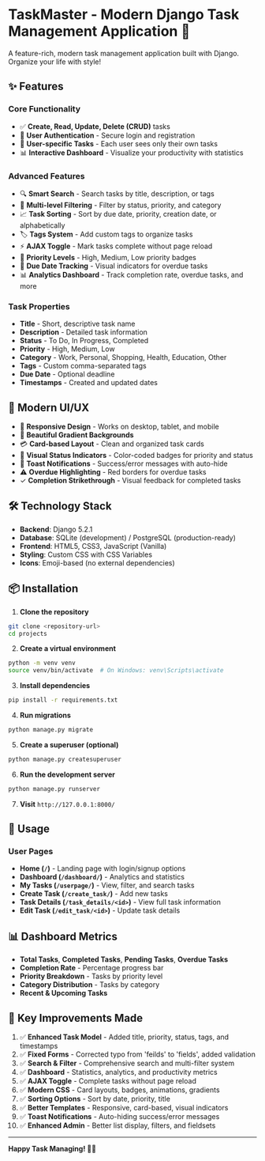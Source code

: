 # TaskMaster - Modern Django Task Management Application 🚀

A feature-rich, modern task management application built with Django. Organize your life with style!

## ✨ Features

### Core Functionality
- ✅ **Create, Read, Update, Delete (CRUD)** tasks
- 🔐 **User Authentication** - Secure login and registration
- 👤 **User-specific Tasks** - Each user sees only their own tasks
- 📊 **Interactive Dashboard** - Visualize your productivity with statistics

### Advanced Features
- 🔍 **Smart Search** - Search tasks by title, description, or tags
- 🎯 **Multi-level Filtering** - Filter by status, priority, and category
- 📈 **Task Sorting** - Sort by due date, priority, creation date, or alphabetically
- 🏷️ **Tags System** - Add custom tags to organize tasks
- ⚡ **AJAX Toggle** - Mark tasks complete without page reload
- 🎨 **Priority Levels** - High, Medium, Low priority badges
- 📅 **Due Date Tracking** - Visual indicators for overdue tasks
- 📊 **Analytics Dashboard** - Track completion rate, overdue tasks, and more

### Task Properties
- **Title** - Short, descriptive task name
- **Description** - Detailed task information
- **Status** - To Do, In Progress, Completed
- **Priority** - High, Medium, Low
- **Category** - Work, Personal, Shopping, Health, Education, Other
- **Tags** - Custom comma-separated tags
- **Due Date** - Optional deadline
- **Timestamps** - Created and updated dates

## 🎨 Modern UI/UX
- 📱 **Responsive Design** - Works on desktop, tablet, and mobile
- 🌈 **Beautiful Gradient Backgrounds**
- 💳 **Card-based Layout** - Clean and organized task cards
- 🎯 **Visual Status Indicators** - Color-coded badges for priority and status
- 🔔 **Toast Notifications** - Success/error messages with auto-hide
- ⚠️ **Overdue Highlighting** - Red borders for overdue tasks
- ✓ **Completion Strikethrough** - Visual feedback for completed tasks

## 🛠️ Technology Stack
- **Backend**: Django 5.2.1
- **Database**: SQLite (development) / PostgreSQL (production-ready)
- **Frontend**: HTML5, CSS3, JavaScript (Vanilla)
- **Styling**: Custom CSS with CSS Variables
- **Icons**: Emoji-based (no external dependencies)

## 📦 Installation

1. **Clone the repository**
```bash
git clone <repository-url>
cd projects
```

2. **Create a virtual environment**
```bash
python -m venv venv
source venv/bin/activate  # On Windows: venv\Scripts\activate
```

3. **Install dependencies**
```bash
pip install -r requirements.txt
```

4. **Run migrations**
```bash
python manage.py migrate
```

5. **Create a superuser (optional)**
```bash
python manage.py createsuperuser
```

6. **Run the development server**
```bash
python manage.py runserver
```

7. **Visit** `http://127.0.0.1:8000/`

## 🚀 Usage

### User Pages
- **Home (`/`)** - Landing page with login/signup options
- **Dashboard (`/dashboard/`)** - Analytics and statistics
- **My Tasks (`/userpage/`)** - View, filter, and search tasks
- **Create Task (`/create_task/`)** - Add new tasks
- **Task Details (`/task_details/<id>`)** - View full task information
- **Edit Task (`/edit_task/<id>`)** - Update task details

## 📊 Dashboard Metrics
- **Total Tasks**, **Completed Tasks**, **Pending Tasks**, **Overdue Tasks**
- **Completion Rate** - Percentage progress bar
- **Priority Breakdown** - Tasks by priority level
- **Category Distribution** - Tasks by category
- **Recent & Upcoming Tasks**

## 🎯 Key Improvements Made

1. ✅ **Enhanced Task Model** - Added title, priority, status, tags, and timestamps
2. ✅ **Fixed Forms** - Corrected typo from 'feilds' to 'fields', added validation
3. ✅ **Search & Filter** - Comprehensive search and multi-filter system
4. ✅ **Dashboard** - Statistics, analytics, and productivity metrics
5. ✅ **AJAX Toggle** - Complete tasks without page reload
6. ✅ **Modern CSS** - Card layouts, badges, animations, gradients
7. ✅ **Sorting Options** - Sort by date, priority, title
8. ✅ **Better Templates** - Responsive, card-based, visual indicators
9. ✅ **Toast Notifications** - Auto-hiding success/error messages
10. ✅ **Enhanced Admin** - Better list display, filters, and fieldsets

---

**Happy Task Managing! 📝✨**